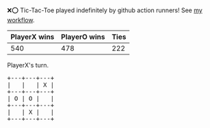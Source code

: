 :x::o: Tic-Tac-Toe played indefinitely by github action runners! See [my workflow](.github/workflows/play.yaml).

|PlayerX wins|PlayerO wins|Ties|
|-|-|-|
|540|478|222|

PlayerX's turn.

<pre>
+---+---+---+
|   |   | X |
+---+---+---+
| O | O |   |
+---+---+---+
|   | X |   |
+---+---+---+
</pre>